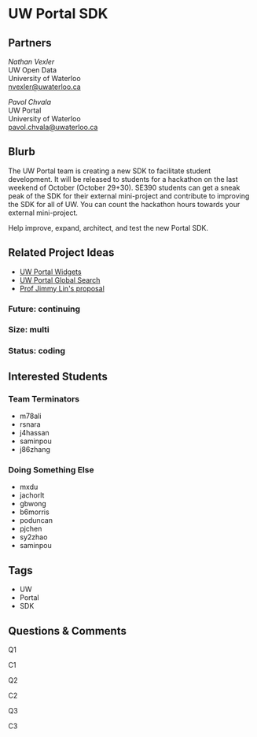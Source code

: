 # UW Portal SDK

## Partners

_Nathan Vexler_  
UW Open Data  
University of Waterloo  
nvexler@uwaterloo.ca  

_Pavol Chvala_  
UW Portal  
University of Waterloo  
pavol.chvala@uwaterloo.ca  

## Blurb

The UW Portal team is creating a new SDK to facilitate student
development. It will be released to students for a hackathon on the
last weekend of October (October 29+30). SE390 students can get a
sneak peak of the SDK for their external mini-project and contribute
to improving the SDK for all of UW. You can count the hackathon hours
towards your external mini-project.

Help improve, expand, architect, and test the new Portal SDK.


## Related Project Ideas

* [UW Portal Widgets](uw-portal-widgets.md)
* [UW Portal Global Search](uw-portal-global-search.md)
* [Prof Jimmy Lin's proposal](jimmylin-fix-uw-website.md)

### Future: continuing
### Size: multi
### Status: coding

## Interested Students
### Team Terminators
* m78ali
* rsnara
* j4hassan
* saminpou
* j86zhang
### Doing Something Else
* mxdu
* jachorlt
* gbwong
* b6morris
* poduncan
* pjchen
* sy2zhao
* saminpou

## Tags
* UW
* Portal
* SDK

## Questions & Comments

Q1

C1

Q2

C2

Q3

C3
